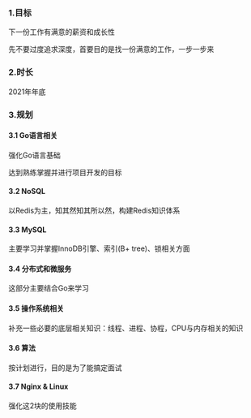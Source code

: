 ### 1.目标

下一份工作有满意的薪资和成长性

先不要过度追求深度，首要目的是找一份满意的工作，一步一步来

### 2.时长

2021年年底

### 3.规划

#### 3.1 Go语言相关

强化Go语言基础

达到熟练掌握并进行项目开发的目标

#### 3.2 NoSQL

以Redis为主，知其然知其所以然，构建Redis知识体系

#### 3.3 MySQL

主要学习并掌握InnoDB引擎、索引(B+ tree)、锁相关方面

#### 3.4 分布式和微服务

这部分主要结合Go来学习

#### 3.5 操作系统相关

补充一些必要的底层相关知识：线程、进程、协程，CPU与内存相关的知识



#### 3.6 算法

按计划进行，目的是为了能搞定面试



#### 3.7 Nginx & Linux

强化这2块的使用技能




